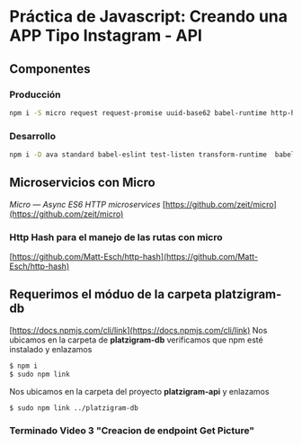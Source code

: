 # Práctica de Javascript: Creando una APP Tipo Instagram - API

## Componentes
### Producción
```bash
npm i -S micro request request-promise uuid-base62 babel-runtime http-hash babel-plugin-transform-async-to-generator
```
### Desarrollo
```bash
npm i -D ava standard babel-eslint test-listen transform-runtime  babel-preset-latest babel-register
```
## Microservicios con Micro
*Micro — Async ES6 HTTP microservices*
[https://github.com/zeit/micro](https://github.com/zeit/micro)

### Http Hash para el manejo de las rutas con micro 
[https://github.com/Matt-Esch/http-hash](https://github.com/Matt-Esch/http-hash)

## Requerimos el móduo de la carpeta platzigram-db
[https://docs.npmjs.com/cli/link](https://docs.npmjs.com/cli/link)
Nos ubicamos en la carpeta de **platzigram-db** verificamos que npm esté instalado y enlazamos
```bash
$ npm i 
$ sudo npm link
```  

Nos ubicamos en la carpeta del proyecto **platzigram-api** y enlazamos  
```bash 
$ sudo npm link ../platzigram-db
```  

### Terminado Video 3 "Creacion de endpoint Get Picture"  